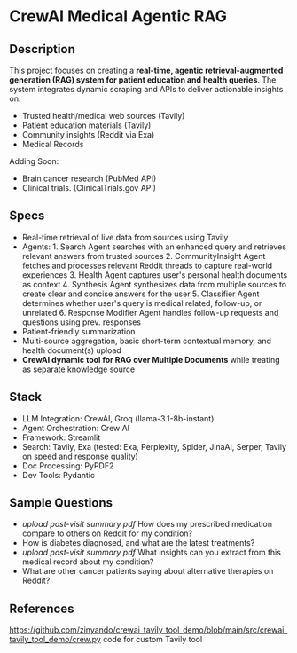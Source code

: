 # CrewAI Medical Agentic RAG

## Description

This project focuses on creating a **real-time, agentic retrieval-augmented generation (RAG) system for patient education and health queries**. The system integrates dynamic scraping and APIs to deliver actionable insights on:

- Trusted health/medical web sources (Tavily)
- Patient education materials (Tavily)
- Community insights (Reddit via Exa)
- Medical Records

Adding Soon:
- Brain cancer research (PubMed API)
- Clinical trials. (ClinicalTrials.gov API)

## Specs
- Real-time retrieval of live data from sources using Tavily
- Agents: 
        1. Search Agent searches with an enhanced query and retrieves relevant answers from trusted sources
        2. CommunityInsight Agent fetches and processes relevant Reddit threads to capture real-world experiences
        3. Health Agent captures user's personal health documents as context
        4. Synthesis Agent synthesizes data from multiple sources to create clear and concise answers for the user
        5. Classifier Agent determines whether user's query is medical related, follow-up, or unrelated
        6. Response Modifier Agent handles follow-up requests and questions using prev. responses
- Patient-friendly summarization 
- Multi-source aggregation, basic short-term contextual memory, and health document(s) upload
- **CrewAI dynamic tool for RAG over Multiple Documents** while treating as separate knowledge source

## Stack
- LLM Integration: CrewAI, Groq (llama-3.1-8b-instant)
- Agent Orchestration: Crew AI
- Framework: Streamlit
- Search: Tavily, Exa (tested: Exa, Perplexity, Spider, JinaAi, Serper, Tavily on speed and response quality)
- Doc Processing: PyPDF2
- Dev Tools: Pydantic

## Sample Questions
- *upload post-visit summary pdf* How does my prescribed medication compare to others on Reddit for my condition?
- How is diabetes diagnosed, and what are the latest treatments?
- *upload post-visit summary pdf* What insights can you extract from this medical record about my condition?
- What are other cancer patients saying about alternative therapies on Reddit?

## References
https://github.com/zinyando/crewai_tavily_tool_demo/blob/main/src/crewai_tavily_tool_demo/crew.py code for custom Tavily tool